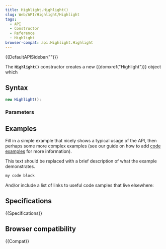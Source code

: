 ```yaml
---
title: Highlight.Highlight()
slug: Web/API/Highlight/Highlight
tags:
  - API
  - Constructor
  - Reference
  - Highlight
browser-compat: api.Highlight.Highlight
---
```

{{DefaultAPISidebar("")}}

The **`Highlight()`** constructor creates a new {{domxref("Highlight")}} object which 

## Syntax

```js
new Highlight();
```

### Parameters



## Examples

Fill in a simple example that nicely shows a typical usage of the API, then perhaps some more complex examples (see our guide on how to add [code examples](/en-US/docs/MDN/Contribute/Structures/Code_examples) for more information).

This text should be replaced with a brief description of what the example demonstrates.

```js
my code block
```

And/or include a list of links to useful code samples that live elsewhere:

## Specifications

{{Specifications}}

## Browser compatibility

{{Compat}}

